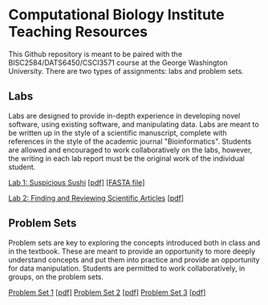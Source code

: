 # Computational Biology Institute Teaching Resources

This Github repository is meant to be paired with the BISC2584/DATS6450/CSCI3571 course at the George Washington University.
There are two types of assignments: labs and problem sets. 

## Labs
Labs are designed to provide in-depth experience in developing novel software, using existing software, and manipulating data. Labs are meant to be written up in the style of a scientific manuscript, complete with references in the style of the academic journal "Bioinformatics". Students are allowed and encouraged to work collaboratively on the labs, however, the writing in each lab report must be the original work of the individual student.

[Lab 1: Suspicious Sushi](Labs/Lab1/Lab1.md)  [[pdf]](Labs/Lab1/Lab1.pdf)  [[FASTA file]](Labs/Lab1/sushi.fasta)

[Lab 2: Finding and Reviewing Scientific Articles](Labs/Lab2/Lab2.md) [[pdf]](Labs/Lab2/Lab2.pdf)

## Problem Sets
Problem sets are key to exploring the concepts introduced both in class and in the textbook. These are meant to provide an opportunity to more deeply understand concepts and put them into practice and provide an opportunity for data manipulation. Students are permitted to work collaboratively, in groups, on the problem sets.

[Problem Set 1](ProblemSets/PS1/PS1.md)  [[pdf]](ProblemSets/PS1/PS1.pdf)
[Problem Set 2](ProblemSets/PS2/PS2.md)  [[pdf]](ProblemSets/PS2/PS2.pdf)
[Problem Set 3](ProblemSets/PS3/PS3.md)  [[pdf]](ProblemSets/PS3/PS3.pdf)
